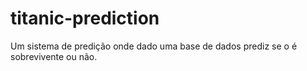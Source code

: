 # titanic-prediction
Um sistema de predição onde dado uma base de dados prediz se o é sobrevivente ou não.
